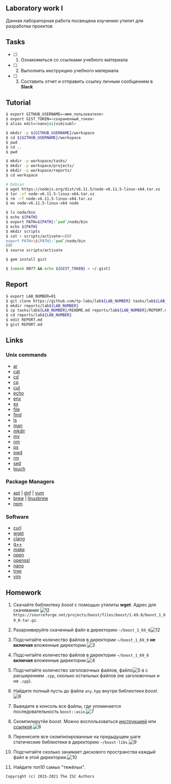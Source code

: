 ## Laboratory work I

Данная лабораторная работа посвещена изучению утилит для разработки проектов

## Tasks

- [ ] 1. Ознакомиться со ссылками учебного материала
- [ ] 2. Выполнить инструкцию учебного материала
- [ ] 3. Составить отчет и отправить ссылку личным сообщением в **Slack**

## Tutorial

```bash
$ export GITHUB_USERNAME=<имя_пользователя>
$ export GIST_TOKEN=<сохраненный_токен>
$ alias edit=<nano|vi|vim|subl>
```

```sh
$ mkdir -p ${GITHUB_USERNAME}/workspace
$ cd ${GITHUB_USERNAME}/workspace
$ pwd
$ cd ..
$ pwd
```

```sh
$ mkdir -p workspace/tasks/
$ mkdir -p workspace/projects/
$ mkdir -p workspace/reports/
$ cd workspace
```

```sh
# Debian
$ wget https://nodejs.org/dist/v6.11.5/node-v6.11.5-linux-x64.tar.xz
$ tar -xf node-v6.11.5-linux-x64.tar.xz
$ rm -rf node-v6.11.5-linux-x64.tar.xz
$ mv node-v6.11.5-linux-x64 node
```

```sh
$ ls node/bin
$ echo ${PATH}
$ export PATH=${PATH}:`pwd`/node/bin
$ echo ${PATH}
$ mkdir scripts
$ cat > scripts/activate<<EOF
export PATH=\${PATH}:`pwd`/node/bin
EOF
$ source scripts/activate
```

```sh
$ gem install gist
```

```sh
$ (umask 0077 && echo ${GIST_TOKEN} > ~/.gist)
```

## Report

```sh
$ export LAB_NUMBER=01
$ git clone https://github.com/tp-labs/lab${LAB_NUMBER} tasks/lab${LAB_NUMBER}
$ mkdir reports/lab${LAB_NUMBER}
$ cp tasks/lab${LAB_NUMBER}/README.md reports/lab${LAB_NUMBER}/REPORT.md
$ cd reports/lab${LAB_NUMBER}
$ edit REPORT.md
$ gist REPORT.md
```

## Links

### Unix commands

- [ar](https://en.wikipedia.org/wiki/Ar_(Unix))
- [cat](https://en.wikipedia.org/wiki/Cat_(Unix))
- [cd](https://en.wikipedia.org/wiki/Cd_(command))
- [cp](https://en.wikipedia.org/wiki/Cp_(Unix))
- [cut](https://en.wikipedia.org/wiki/Cut_(Unix))
- [echo](https://en.wikipedia.org/wiki/Echo_(command))
- [env](https://en.wikipedia.org/wiki/Env_(shell))
- [ex](https://en.wikipedia.org/wiki/Ex_(editor))
- [file](https://en.wikipedia.org/wiki/File_(command))
- [find](https://en.wikipedia.org/wiki/Find)
- [ls](https://en.wikipedia.org/wiki/Ls)
- [man](https://en.wikipedia.org/wiki/Man_page)
- [mkdir](https://en.wikipedia.org/wiki/Mkdir)
- [mv](https://en.wikipedia.org/wiki/Mv)
- [nm](https://en.wikipedia.org/wiki/Nm_(Unix))
- [ps](https://en.wikipedia.org/wiki/Ps_(Unix))
- [pwd](https://en.wikipedia.org/wiki/Pwd)
- [rm](https://en.wikipedia.org/wiki/Rm_(Unix))
- [sed](https://en.wikipedia.org/wiki/Sed)
- [touch](https://en.wikipedia.org/wiki/Touch_(Unix))

### Package Managers

- [apt](http://help.ubuntu.ru/wiki/apt) | [dnf](https://en.wikipedia.org/wiki/DNF_(software)) | [yum](https://fedoraproject.org/wiki/Yum/ru)
- [brew](https://brew.sh) | [linuxbrew](http://linuxbrew.sh)
- [npm](https://docs.npmjs.com)

### Software

- [curl](https://www.gitbook.com/book/bagder/everything-curl/details)
- [wget](https://www.gnu.org/software/wget/manual/wget.pdf)
- [clang](https://clang.llvm.org)
- [g++](https://gcc.gnu.org/onlinedocs/gcc-4.0.2/gcc/G_002b_002b-and-GCC.html)
- [make](https://en.wikipedia.org/wiki/Make_(software))
- [open](https://developer.apple.com/legacy/library/documentation/Darwin/Reference/ManPages/man1/open.1.html)
- [openssl](https://www.openssl.org)
- [nano](https://www.nano-editor.org)
- [tree](https://linux.die.net/man/1/tree)
- [vim](http://www.vim.org)

## Homework

1. Скачайте библиотеку *boost* с помощью утилиты **wget**. Адрес для скачивания ![12](https://user-images.githubusercontent.com/103374133/162951004-9d3837a8-65d4-4214-8759-b05086704744.jpg)
`https://sourceforge.net/projects/boost/files/boost/1.69.0/boost_1_69_0.tar.gz`.
2. Разархивируйте скаченный файл в директорию `~/boost_1_69_0`![12](https://user-images.githubusercontent.com/103374133/162951832-dca37bae-2a01-4d21-8281-6fe81e91521b.jpg)

3. Подсчитайте количество файлов в директории `~/boost_1_69_0` **не включая** вложенные директории.![3](https://user-images.githubusercontent.com/103374133/162952052-a8f75abd-bf85-4d5f-a05c-7d67f3dc3f39.jpg)

4. Подсчитайте количество файлов в директории `~/boost_1_69_0` **включая** вложенные директории.![4](https://user-images.githubusercontent.com/103374133/162952066-a33f0a50-4cf3-4465-a9db-bf1023d0355a.jpg)

5. Подсчитайте количество заголовочных файлов, файло![5](https://user-images.githubusercontent.com/103374133/162952078-10ee1b9d-019a-4e47-8e12-3c6d630d26d0.jpg)
в с расширением `.cpp`, сколько остальных файлов (не заголовочных и не `.cpp`).
6. Найдите полный пусть до файла `any.hpp` внутри библиотеки *boost*.![6](https://user-images.githubusercontent.com/103374133/162952086-5e0c5bba-7289-42ca-bba5-56e60e907ad3.jpg)


7. Выведите в консоль все файлы, где упоминается последовательность `boost::asio`.![7](https://user-images.githubusercontent.com/103374133/162952170-b5d12157-fb02-4277-92a8-dc10bab14b16.jpg)

8. Скомпилирутйе *boost*. Можно воспользоваться [инструкцией](https://www.boost.org/doc/libs/1_61_0/more/getting_started/unix-variants.html#or-build-custom-binaries) или [ссылкой](https://codeyarns.com/2017/01/24/how-to-build-boost-on-linux/).![8](https://user-images.githubusercontent.com/103374133/162952185-64a36f57-16b4-42c4-9780-740dffa59468.jpg)

9. Перенесите все скомпилированные на предыдущем шаге статические библиотеки в директорию `~/boost-libs`.![9](https://user-images.githubusercontent.com/103374133/162952258-430995bc-e9a2-4fdb-b50c-d7b4f40f5414.jpg)


10. Подсчитайте сколько занимает дискового пространства каждый файл в этой директории.![10](https://user-images.githubusercontent.com/103374133/162952319-c761f2aa-18c2-475f-8408-89304ac05dfc.jpg)

11. Найдите *топ10* самых "тяжёлых".

```
Copyright (c) 2015-2021 The ISC Authors
```
